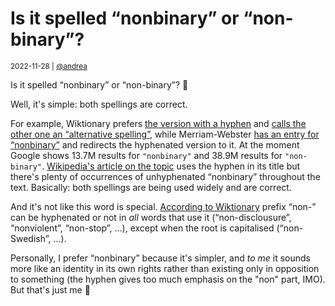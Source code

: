 # Is it spelled “nonbinary” or “non-binary”?

<small>2022-11-28 | [@andrea](/@andrea)</small>

Is it spelled “nonbinary” or “non-binary”? 🤔

Well, it's simple: both spellings are correct.

For example, 
Wiktionary prefers [the version with a hyphen](https://web.archive.org/web/20221120023639/https://en.wiktionary.org/wiki/non-binary)
and [calls the other one an “alternative spelling”](https://web.archive.org/web/20220724013720/https://en.wiktionary.org/wiki/nonbinary),
while Merriam-Webster [has an entry for “nonbinary”](https://web.archive.org/web/20221119200219/https://www.merriam-webster.com/dictionary/nonbinary)
and redirects the hyphenated version to it.
At the moment Google shows 13.7M results for `"nonbinary"` and 38.9M results for `"non-binary"`.
[Wikipedia's article on the topic](https://web.archive.org/web/20221120072119/https://en.wikipedia.org/wiki/Non-binary_gender)
uses the hyphen in its title but there's plenty of occurrences of unhyphenated “nonbinary” throughout the text.
Basically: both spellings are being used widely and are correct.

And it's not like this word is special. [According to Wiktionary](https://en.wiktionary.org/wiki/non-#English)
prefix “non-” can be hyphenated or not in _all_ words that use it (“non-disclousure”, “nonviolent”, “non-stop”, …),
except when the root is capitalised (“non-Swedish”, …).

Personally, I prefer “nonbinary” because it's simpler, and _to me_ it sounds more like an identity in its own rights
rather than existing only in opposition to something (the hyphen gives too much emphasis on the "non" part, IMO).
But that's just me 🤷
